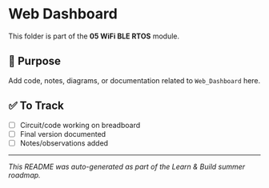 # Web Dashboard

This folder is part of the **05 WiFi BLE RTOS** module.

## 📌 Purpose
Add code, notes, diagrams, or documentation related to `Web_Dashboard` here.

## ✅ To Track
- [ ] Circuit/code working on breadboard
- [ ] Final version documented
- [ ] Notes/observations added

---

_This README was auto-generated as part of the Learn & Build summer roadmap._